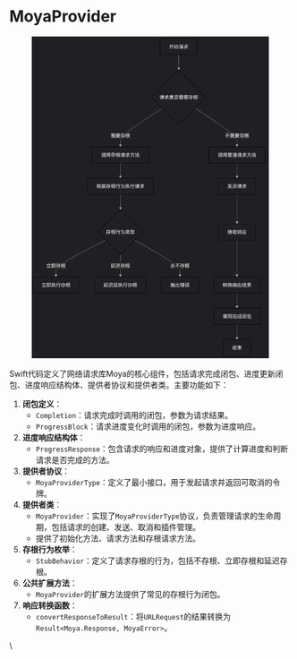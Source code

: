 # MoyaProvider

<figure><img src="../../../../../.gitbook/assets/image.png" alt=""><figcaption></figcaption></figure>



Swift代码定义了网络请求库Moya的核心组件，包括请求完成闭包、进度更新闭包、进度响应结构体、提供者协议和提供者类。主要功能如下：

1. **闭包定义**：
   * `Completion`：请求完成时调用的闭包，参数为请求结果。
   * `ProgressBlock`：请求进度变化时调用的闭包，参数为进度响应。
2. **进度响应结构体**：
   * `ProgressResponse`：包含请求的响应和进度对象，提供了计算进度和判断请求是否完成的方法。
3. **提供者协议**：
   * `MoyaProviderType`：定义了最小接口，用于发起请求并返回可取消的令牌。
4. **提供者类**：
   * `MoyaProvider`：实现了`MoyaProviderType`协议，负责管理请求的生命周期，包括请求的创建、发送、取消和插件管理。
   * 提供了初始化方法、请求方法和存根请求方法。
5. **存根行为枚举**：
   * `StubBehavior`：定义了请求存根的行为，包括不存根、立即存根和延迟存根。
6. **公共扩展方法**：
   * `MoyaProvider`的扩展方法提供了常见的存根行为闭包。
7. **响应转换函数**：
   * `convertResponseToResult`：将`URLRequest`的结果转换为`Result<Moya.Response, MoyaError>`。

\
